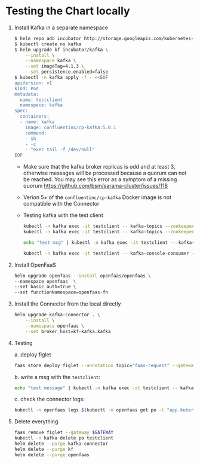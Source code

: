 # Testing the Chart locally

1.  Install Kafka in a separate namespace

    ```sh
    $ helm repo add incubator http://storage.googleapis.com/kubernetes-charts-incubator
    $ kubectl create ns kafka
    $ helm upgrade kf incubator/kafka \
        --install \
        --namespace kafka \
        --set imageTag=4.1.3 \
        --set persistence.enabled=false
    $ kubectl -n kafka apply -f - <<EOF
    apiVersion: v1
    kind: Pod
    metadata:
      name: testclient
      namespace: kafka
    spec:
      containers:
      - name: kafka
        image: confluentinc/cp-kafka:5.0.1
        command:
        - sh
        - -c
        - "exec tail -f /dev/null"
    EOF
    ```

    * Make sure that the kafka broker replicas is odd and at least 3, otherwise messages will be
    processed because a quorum can not be reached. You may see this error as a symptom of a missing
    quorum https://github.com/bsm/sarama-cluster/issues/118

    * Verion 5+ of the `confluentinc/cp-kafka` Docker image is not compatible with the Connector

    * Testing kafka with the test client

        ```sh
        kubectl -n kafka exec -it testclient -- kafka-topics --zookeeper kf-zookeeper:2181 --list
        kubectl -n kafka exec -it testclient -- kafka-topics --zookeeper kf-zookeeper:2181 --topic faas-request --create --partitions 1 --replication-factor 1

        echo "test msg" | kubectl -n kafka exec -it testclient -- kafka-console-producer --broker-list kf-kafka-headless:9092 --topic faas-request

        kubectl -n kafka exec -it testclient -- kafka-console-consumer --bootstrap-server kf-kafka:9092 --topic faas-request --from-beginning
        ```

2) Install OpenFaaS

   ```sh
   helm upgrade openfaas --install openfaas/openfaas \
   --namespace openfaas  \
   --set basic_auth=true \
   --set functionNamespace=openfaas-fn
   ```

3) Install the Connector from the local directly

   ```sh
   helm upgrade kafka-connector . \
       --install \
       --namespace openfaas \
       --set broker_host=kf-kafka.kafka
   ```

4) Testing

   a. deploy figlet

   ```sh
   faas store deploy figlet --annotation topic="faas-request" --gateway $GATEWAY
   ```

   b. write a msg with the `testclient`:

   ```sh
   echo "test message" | kubectl -n kafka exec -it testclient -- kafka-console-producer --broker-list kf-kafka-headless:9092 --topic faas-request
   ```

   c. check the connector logs:

   ```sh
   kubectl -n openfaas logs $(kubectl -n openfaas get po -l "app.kubernetes.io/component=kafka-connector" -o name | cut -d'/' -f2) -f
   ```

5. Delete everything

   ```sh
   faas remove figlet --gateway $GATEWAY
   kubectl -n kafka delete po testclient
   helm delete --purge kafka-connector
   helm delete --purge kf
   helm delete --purge openfaas
   ```
